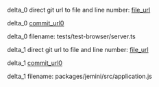 delta_0 direct git url to file and line number: [file_url](https://www.github.com/harmboschloo/graphql-to-elm/commit/b8101eeda768d80e38fceb34d9a4bc033818f718/#diff-2c1f72019ca8351ec8933a5e502651a3ae4d0af1b52f0ac0d669d878c564b5cdL49)

delta_0 [commit_url0](https://www.github.com/harmboschloo/graphql-to-elm/commit/b8101eeda768d80e38fceb34d9a4bc033818f718)

delta_0 filename: tests/test-browser/server.ts



delta_1 direct git url to file and line number: [file_url](https://www.github.com/aniftyco/jemini/commit/4d938b39d96493d31d0eeea2f9499ca1e7750d77/#diff-3d604626470e0c2d962ec8f5fff08de72c8dde61a895d9ca24986d662e5be705L19)

delta_1 [commit_url0](https://www.github.com/aniftyco/jemini/commit/4d938b39d96493d31d0eeea2f9499ca1e7750d77)

delta_1 filename: packages/jemini/src/application.js



